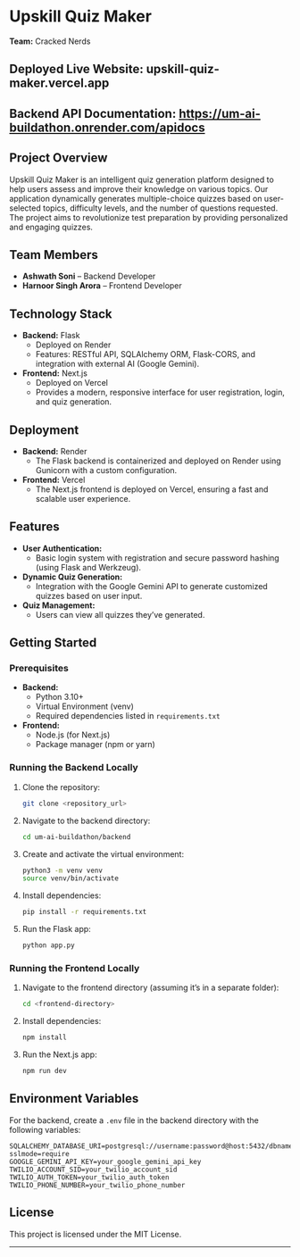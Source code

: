 # Upskill Quiz Maker

**Team:** Cracked Nerds

## Deployed Live Website: upskill-quiz-maker.vercel.app
## Backend API Documentation: https://um-ai-buildathon.onrender.com/apidocs

## Project Overview

Upskill Quiz Maker is an intelligent quiz generation platform designed to help users assess and improve their knowledge on various topics. Our application dynamically generates multiple-choice quizzes based on user-selected topics, difficulty levels, and the number of questions requested. The project aims to revolutionize test preparation by providing personalized and engaging quizzes.

## Team Members

- **Ashwath Soni** – Backend Developer
- **Harnoor Singh Arora** – Frontend Developer

## Technology Stack

- **Backend:** Flask  
  - Deployed on Render  
  - Features: RESTful API, SQLAlchemy ORM, Flask-CORS, and integration with external AI (Google Gemini).
- **Frontend:** Next.js  
  - Deployed on Vercel  
  - Provides a modern, responsive interface for user registration, login, and quiz generation.

## Deployment

- **Backend:** Render  
  - The Flask backend is containerized and deployed on Render using Gunicorn with a custom configuration.
- **Frontend:** Vercel  
  - The Next.js frontend is deployed on Vercel, ensuring a fast and scalable user experience.

## Features

- **User Authentication:**  
  - Basic login system with registration and secure password hashing (using Flask and Werkzeug).
- **Dynamic Quiz Generation:**  
  - Integration with the Google Gemini API to generate customized quizzes based on user input.
- **Quiz Management:**  
  - Users can view all quizzes they’ve generated.

## Getting Started

### Prerequisites

- **Backend:**  
  - Python 3.10+
  - Virtual Environment (venv)
  - Required dependencies listed in `requirements.txt`
- **Frontend:**  
  - Node.js (for Next.js)
  - Package manager (npm or yarn)

### Running the Backend Locally

1. Clone the repository:
   ```bash
   git clone <repository_url>
   ```
2. Navigate to the backend directory:
   ```bash
   cd um-ai-buildathon/backend
   ```
3. Create and activate the virtual environment:
   ```bash
   python3 -m venv venv
   source venv/bin/activate
   ```
4. Install dependencies:
   ```bash
   pip install -r requirements.txt
   ```
5. Run the Flask app:
   ```bash
   python app.py
   ```

### Running the Frontend Locally

1. Navigate to the frontend directory (assuming it’s in a separate folder):
   ```bash
   cd <frontend-directory>
   ```
2. Install dependencies:
   ```bash
   npm install
   ```
3. Run the Next.js app:
   ```bash
   npm run dev
   ```

## Environment Variables

For the backend, create a `.env` file in the backend directory with the following variables:

```env
SQLALCHEMY_DATABASE_URI=postgresql://username:password@host:5432/dbname?sslmode=require
GOOGLE_GEMINI_API_KEY=your_google_gemini_api_key
TWILIO_ACCOUNT_SID=your_twilio_account_sid
TWILIO_AUTH_TOKEN=your_twilio_auth_token
TWILIO_PHONE_NUMBER=your_twilio_phone_number
```

## License

This project is licensed under the MIT License.

---
